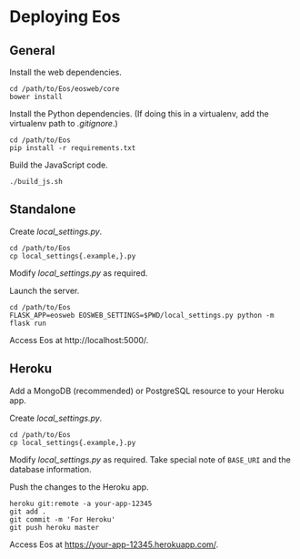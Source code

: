 # Deploying Eos

## General

Install the web dependencies.

    cd /path/to/Eos/eosweb/core
    bower install

Install the Python dependencies. (If doing this in a virtualenv, add the virtualenv path to *.gitignore*.)

    cd /path/to/Eos
    pip install -r requirements.txt

Build the JavaScript code.

    ./build_js.sh

## Standalone

Create *local_settings.py*.

    cd /path/to/Eos
    cp local_settings{.example,}.py

Modify *local_settings.py* as required.

Launch the server.

    cd /path/to/Eos
    FLASK_APP=eosweb EOSWEB_SETTINGS=$PWD/local_settings.py python -m flask run

Access Eos at http://localhost:5000/.

## Heroku

Add a MongoDB (recommended) or PostgreSQL resource to your Heroku app.

Create *local_settings.py*.

    cd /path/to/Eos
    cp local_settings{.example,}.py

Modify *local_settings.py* as required. Take special note of `BASE_URI` and the database information.

Push the changes to the Heroku app.

    heroku git:remote -a your-app-12345
    git add .
    git commit -m 'For Heroku'
    git push heroku master

Access Eos at https://your-app-12345.herokuapp.com/.
